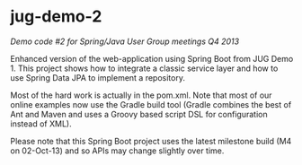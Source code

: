 jug-demo-2
==========

_Demo code #2 for Spring/Java User Group meetings Q4 2013_

Enhanced version of the web-application using Spring Boot from JUG Demo 1.
This project shows how to integrate a classic service layer and how to use
Spring Data JPA to implement a repository.

Most of the hard work is actually in the pom.xml.  Note that most of our online
examples now use the Gradle build tool (Gradle combines the best of Ant and
Maven and uses a Groovy based script DSL for configuration instead of XML).

Please note that this Spring Boot project uses the latest milestone build (M4 on
02-Oct-13) and so APIs may change slightly over time.

